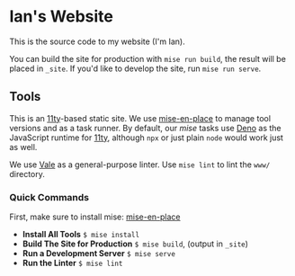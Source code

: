 # Ian's Website

This is the source code to my website (I'm Ian).

You can build the site for production with `mise run build`, the result will be placed in `_site`.
If you'd like to develop the site, run `mise run serve`.

## Tools

This is an [11ty](https://www.11ty.dev/)-based static site.
We use [mise-en-place](https://mise.jdx.dev) to manage tool versions and as a task runner.
By default, our _mise_ tasks use [Deno](https://deno.land) as the JavaScript runtime for [11ty](https://www.11ty.dev/), although `npx` or just plain `node` would work just as well.

We use [Vale](https://vale.sh) as a general-purpose linter.
Use `mise lint` to lint the `www/` directory.

### Quick Commands

First, make sure to install mise: [mise-en-place](https://mise.jdx.dev)

- **Install All Tools** `$ mise install`
- **Build The Site for Production** `$ mise build`, (output in `_site`)
- **Run a Development Server** `$ mise serve`
- **Run the Linter** `$ mise lint`

